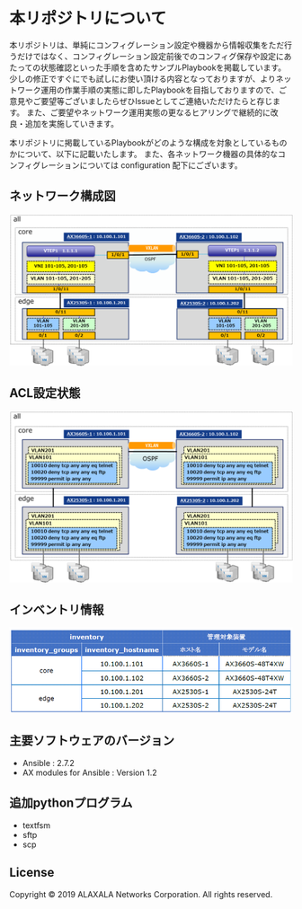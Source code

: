 # 本リポジトリについて

本リポジトリは、単純にコンフィグレーション設定や機器から情報収集をただ行うだけではなく、コンフィグレーション設定前後でのコンフィグ保存や設定にあたっての状態確認といった手順を含めたサンプルPlaybookを掲載しています。
少しの修正ですぐにでも試しにお使い頂ける内容となっておりますが、よりネットワーク運用の作業手順の実態に即したPlaybookを目指しておりますので、ご意見やご要望等ございましたらぜひIssueとしてご連絡いただけたらと存じます。
また、ご要望やネットワーク運用実態の更なるヒアリングで継続的に改良・追加を実施していきます。

本リポジトリに掲載しているPlaybookがどのような構成を対象としているものかについて、以下に記載いたします。
また、各ネットワーク機器の具体的なコンフィグレーションについては configuration 配下にございます。


## ネットワーク構成図

![network_image.png](network_image.png)

## ACL設定状態

![acl_image.png](acl_image.png)

## インベントリ情報

![inventory.png](inventory.png)

## 主要ソフトウェアのバージョン
- Ansible :  2.7.2
- AX modules for Ansible :  Version 1.2

## 追加pythonプログラム
- textfsm
- sftp
- scp





License
-------

Copyright &copy; 2019 ALAXALA Networks Corporation. All rights reserved.
